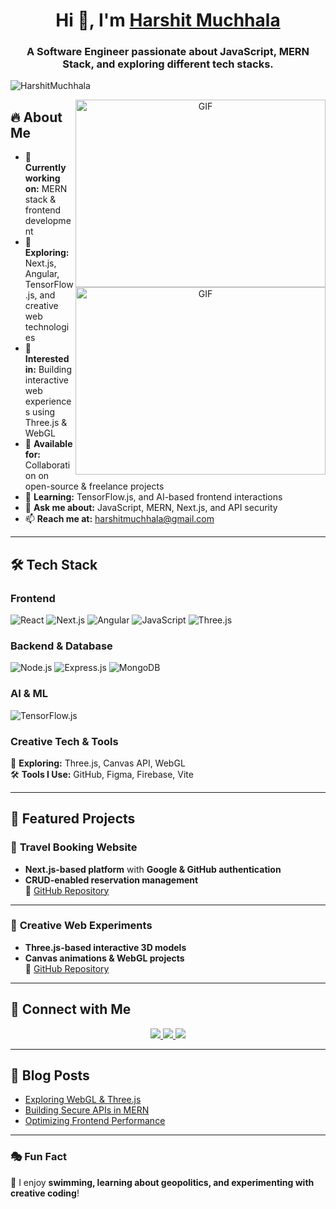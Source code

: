 <h1 align="center">Hi 👋, I'm <a href="https://github.com/HarshitMuchhala" target="blank">Harshit Muchhala</a></h1>
<h3 align="center">A Software Engineer passionate about JavaScript, MERN Stack, and exploring different tech stacks.</h3>

<p align="left">
  <img src="https://komarev.com/ghpvc/?username=HarshitMuchhala&label=Profile%20views&color=0e75b6&style=flat" alt="HarshitMuchhala">
</p>

<a target="_blank" align="center">
  <img align="right" height="300" width="400" alt="GIF" src="https://media0.giphy.com/media/v1.Y2lkPTc5MGI3NjExdHJvZTUwcGEzajJpOWthN3prNWdsdDE3YjVrOXFvY251eW5zcGNmbiZlcD12MV9pbnRlcm5hbF9naWZfYnlfaWQmY3Q9Zw/WOYgPLDnWwYhN99c37/giphy.gif">
</a>
<a target="_blank" align="center">
  <img align="right" height="300" width="400" alt="GIF" src="https://media1.giphy.com/media/v1.Y2lkPTc5MGI3NjExaGE0OTN4NDNraWVpNmFmdzIzbmJoMmZrc2J0NTFoOHV3bHNiczhoNSZlcD12MV9pbnRlcm5hbF9naWZfYnlfaWQmY3Q9Zw/ZFwUeNGrnwAl3KroMM/giphy.gif">
</a>

## 🔥 About Me
- 🔭 **Currently working on:** MERN stack & frontend development  
- 🌱 **Exploring:** Next.js, Angular, TensorFlow.js, and creative web technologies  
- 🎨 **Interested in:** Building interactive web experiences using Three.js & WebGL  
- 🤝 **Available for:** Collaboration on open-source & freelance projects  
- 📖 **Learning:** TensorFlow.js, and AI-based frontend interactions  
- 💬 **Ask me about:** JavaScript, MERN, Next.js, and API security  
- 📫 **Reach me at:** [harshitmuchhala@gmail.com](mailto:harshitmuchhala@gmail.com)

---

## 🛠 Tech Stack

### **Frontend**
![React](https://img.shields.io/badge/React-61DAFB?style=for-the-badge&logo=react&logoColor=black)
![Next.js](https://img.shields.io/badge/Next.js-000000?style=for-the-badge&logo=next.js&logoColor=white)
![Angular](https://img.shields.io/badge/Angular-DD0031?style=for-the-badge&logo=angular&logoColor=white)
![JavaScript](https://img.shields.io/badge/JavaScript-F7DF1E?style=for-the-badge&logo=javascript&logoColor=black)
![Three.js](https://img.shields.io/badge/Three.js-000000?style=for-the-badge&logo=three.js&logoColor=white)

### **Backend & Database**
![Node.js](https://img.shields.io/badge/Node.js-43853D?style=for-the-badge&logo=node.js&logoColor=white)
![Express.js](https://img.shields.io/badge/Express.js-000000?style=for-the-badge&logo=express&logoColor=white)
![MongoDB](https://img.shields.io/badge/MongoDB-4EA94B?style=for-the-badge&logo=mongodb&logoColor=white)

### **AI & ML**
![TensorFlow.js](https://img.shields.io/badge/TensorFlow.js-FF6F00?style=for-the-badge&logo=tensorflow&logoColor=white)

### **Creative Tech & Tools**
🎨 **Exploring:** Three.js, Canvas API, WebGL  
🛠 **Tools I Use:** GitHub, Figma, Firebase, Vite  

---

## 🚀 Featured Projects  

### 🏨 **Travel Booking Website**
- **Next.js-based platform** with **Google & GitHub authentication**  
- **CRUD-enabled reservation management**  
🔗 [GitHub Repository](https://github.com/HarshitMuchhala/travel-booking)

---

### 🎨 **Creative Web Experiments**
- **Three.js-based interactive 3D models**  
- **Canvas animations & WebGL projects**  
🔗 [GitHub Repository](https://github.com/HarshitMuchhala/creative-web)

---


## 🤝 Connect with Me  

<p align="center">
  <a href="https://linkedin.com/in/harshitmuchhalagurjar" target="_blank">
    <img src="https://img.icons8.com/doodle/40/000000/linkedin--v2.png">
  </a>
  <a href="https://github.com/HarshitMuchhala" target="_blank">
    <img src="https://img.icons8.com/doodle/40/000000/github--v1.png">
  </a>
  <a href="mailto:harshitmuchhala@gmail.com">
    <img src="https://img.icons8.com/plasticine/40/000000/email.png">
  </a>
</p>

---

## 📝 Blog Posts
<!-- BLOG-POST-LIST:START -->
- [Exploring WebGL & Three.js](#)
- [Building Secure APIs in MERN](#)
- [Optimizing Frontend Performance](#)
<!-- BLOG-POST-LIST:END -->

---

### 🎭 Fun Fact  
🎯 I enjoy **swimming, learning about geopolitics, and experimenting with creative coding**!  
